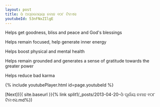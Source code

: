 ```yaml
---
layout: post
title: ଓଁ ଅପ୍ରମେୟୟା ନମାହ ୧୦୮ ଟିମଏସ
youtubeId: 53nFNxZIlgE
---
```

 
 
Helps get goodness, bliss and peace and God's blessings
 
Helps remain focused, help generate inner energy 
 
Helps boost physical and mental health 
 
Helps remain grounded and generates a sense of gratitude towards the greater power 
 
Helps reduce bad karma
 
 
 
 


{% include youtubePlayer.html id=page.youtubeId %}
 
[Next]({{ site.baseurl }}{% link  split1/_posts/2013-04-20-ଓଁ ପୂର୍ଣାୟ ନମାହ ୧୦୮ ଟିମଏସ.md%})
 
